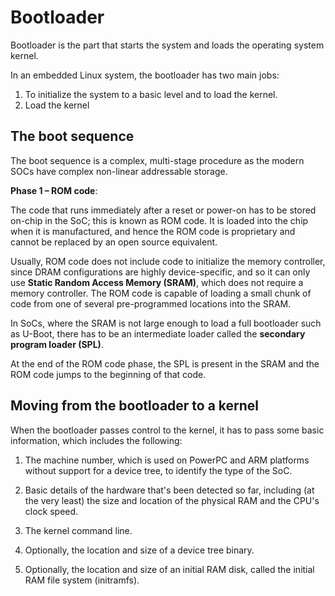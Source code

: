 # Bootloader

Bootloader is the part that starts the system and loads the operating system kernel.

In an embedded Linux system, the bootloader has two main jobs:

1. To initialize the system to a basic level and to load the kernel.
2. Load the kernel

## The boot sequence

The boot sequence is a complex, multi-stage procedure as the modern SOCs have complex non-linear addressable storage.

**Phase 1 – ROM code**:

The code that runs immediately after a reset or power-on has to be stored on-chip in the SoC; this is known as ROM code. It is
loaded into the chip when it is manufactured, and hence the ROM code is proprietary and cannot be replaced by an open source equivalent.

Usually, ROM code does not include code to initialize the memory controller, since DRAM configurations are highly device-specific, and so it can only use **Static Random Access Memory (SRAM)**, which does not require a memory controller. The ROM code is capable of loading a small chunk of code from one of several pre-programmed locations into the SRAM.

In SoCs, where the SRAM is not large enough to load a full bootloader such as U-Boot, there has to be an intermediate loader called the **secondary program loader (SPL)**.

At the end of the ROM code phase, the SPL is present in the SRAM and the ROM code jumps to the beginning of that code.

## Moving from the bootloader to a kernel

When the bootloader passes control to the kernel, it has to pass some basic information, which includes the following:

1. The machine number, which is used on PowerPC and ARM platforms without support for a device tree, to identify the type of the SoC.

2. Basic details of the hardware that's been detected so far, including (at the very least) the size and location of the physical RAM and the CPU's clock speed.

3. The kernel command line.

4. Optionally, the location and size of a device tree binary.

5. Optionally, the location and size of an initial RAM disk, called the initial RAM file system (initramfs).
